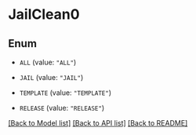 # JailClean0

## Enum


* `ALL` (value: `"ALL"`)

* `JAIL` (value: `"JAIL"`)

* `TEMPLATE` (value: `"TEMPLATE"`)

* `RELEASE` (value: `"RELEASE"`)


[[Back to Model list]](../README.md#documentation-for-models) [[Back to API list]](../README.md#documentation-for-api-endpoints) [[Back to README]](../README.md)


